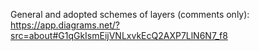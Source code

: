 General and adopted schemes of layers (comments only): https://app.diagrams.net/?src=about#G1qGkIsmEijVNLxvkEcQ2AXP7LlN6N7_f8
